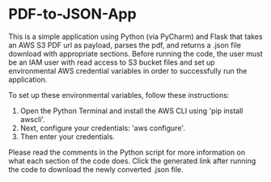 # PDF-to-JSON-App
This is a simple application using Python (via PyCharm) and Flask that takes an AWS S3 PDF url as payload, parses the pdf, and returns a .json file download with appropriate sections. Before running the code, the user must be an IAM user with read access to S3 bucket files and set up environmental AWS credential variables in order to successfully run the application.

To set up these environmental variables, follow these instructions:
1) Open the Python Terminal and install the AWS CLI using 'pip install awscli'.
2) Next, configure your credentials: 'aws configure'.
3) Then enter your credentials.

Please read the comments in the Python script for more information on what each section of the code does. Click the generated link after running the code to download the newly converted .json file.
